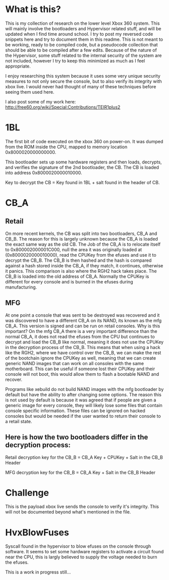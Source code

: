 # What is this?
This is my collection of research on the lower level Xbox 360 system. This will mainly involve the bootloaders and Hypervisor related stuff, and will be updated when I find time around school. I try to post my reversed code snippets here and try to document them in this readme. This is not meant to be working, ready to be compiled code, but a pseudocode collection that should be able to be compiled after a few edits. Because of the nature of the Hypervisor, some stuff related to the internal security of the system are not included, however I try to keep this minimized as much as I feel appropriate.

I enjoy researching this system because it uses some very unique security measures to not only secure the console, but to also verify its integrity with xbox live. I would never had thought of many of these techniques before seeing them used here.

I also post some of my work here: http://free60.org/wiki/Special:Contributions/TEIR1plus2

# 1BL
The first bit of code executed on the xbox 360 on power-on. It was dumped from the ROM inside the CPU, mapped to memory location 0x8000020000000000.

This bootloader sets up some hardware registers and then loads, decrypts, and verifies the signature of the 2nd bootloader, the CB. The CB is loaded into address 0x8000020000010000.

Key to decrypt the CB = Key found in 1BL + salt found in the header of CB.

# CB_A
## Retail
On more recent kernels, the CB was split into two bootloaders, CB_A and CB_B. The reason for this is largely unknown because the CB_A is loaded the exact same way as the old CB. The Job of the CB_A is to relocate itself to 0x800002000001C000, null the area it was originally loaded at (0x8000020000010000), read the CPUKey from the efuses and use it to decrypt the CB_B. The CB_B is then hashed and the hash is compared against a hash stored inside the CB_A, if they match, it continues, otherwise it panics. This comparison is also where the RGH2 hack takes place. The CB_B is loaded into the old address of CB_A. Normally the CPUKey is different for every console and is burned in the efuses during manufacturing.

## MFG
At one point a console that was sent to be destroyed was recovered and it was discovered to have a different CB_A on its NAND, its known as the mfg CB_A. This version is signed and can be run on retail consoles. Why is this important? On the mfg CB_A there is a very important difference than the normal CB_A, it does not read the efuses from the CPU but continues to decrypt and load the CB_B like normal, meaning it does not use the CPUKey in the decryption process of the CB_B. This means that when using a hack like the RGH2, where we have control over the CB_B, we can make the rest of the bootchain ignore the CPUKey as well, meaning that we can create generic NAND images that can work on all consoles with the same motherboard. This can be useful if someone lost their CPUKey and their console will not boot, this would allow them to flash a bootable NAND and recover.

Programs like xebuild do not build NAND images with the mfg bootloader by default but have the ability to after changing some options. The reason this is not used by default is because it was agreed that if people are given a generic image for every console, they will likely lose some files that contain console specific information. These files can be ignored on hacked consoles but would be needed if the user wanted to return their console to a retail state.

## Here is how the two bootloaders differ in the decryption process:

Retail decryption key for the CB_B = CB_A Key + CPUKey + Salt in the CB_B Header

MFG decryption key for the CB_B = CB_A Key + Salt in the CB_B Header

# Challenge
This is the payload xbox live sends the console to verify it's integrity. This will not be documented beyond what's mentioned in the file.

# HvxBlowFuses
Syscall found in the hypervisor to blow efuses on the console through software. It seems to set some hardware registers to activate a circuit found near the CPU, this is largly believed to supply the voltage needed to burn the efuses.

This is a work in progress still...
